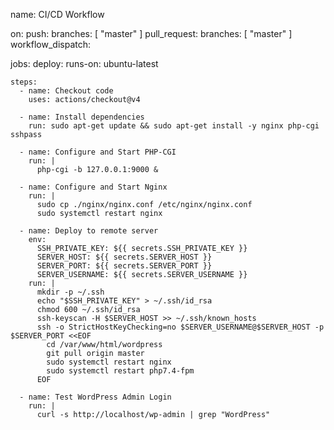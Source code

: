 name: CI/CD Workflow

on:
  push:
    branches: [ "master" ]
  pull_request:
    branches: [ "master" ]
  workflow_dispatch:

jobs:
  deploy:
    runs-on: ubuntu-latest

    steps:
      - name: Checkout code
        uses: actions/checkout@v4

      - name: Install dependencies
        run: sudo apt-get update && sudo apt-get install -y nginx php-cgi sshpass

      - name: Configure and Start PHP-CGI
        run: |
          php-cgi -b 127.0.0.1:9000 &

      - name: Configure and Start Nginx
        run: |
          sudo cp ./nginx/nginx.conf /etc/nginx/nginx.conf
          sudo systemctl restart nginx

      - name: Deploy to remote server
        env:
          SSH_PRIVATE_KEY: ${{ secrets.SSH_PRIVATE_KEY }}
          SERVER_HOST: ${{ secrets.SERVER_HOST }}
          SERVER_PORT: ${{ secrets.SERVER_PORT }}
          SERVER_USERNAME: ${{ secrets.SERVER_USERNAME }}
        run: |
          mkdir -p ~/.ssh
          echo "$SSH_PRIVATE_KEY" > ~/.ssh/id_rsa
          chmod 600 ~/.ssh/id_rsa
          ssh-keyscan -H $SERVER_HOST >> ~/.ssh/known_hosts
          ssh -o StrictHostKeyChecking=no $SERVER_USERNAME@$SERVER_HOST -p $SERVER_PORT <<EOF
            cd /var/www/html/wordpress
            git pull origin master
            sudo systemctl restart nginx
            sudo systemctl restart php7.4-fpm
          EOF

      - name: Test WordPress Admin Login
        run: |
          curl -s http://localhost/wp-admin | grep "WordPress"


